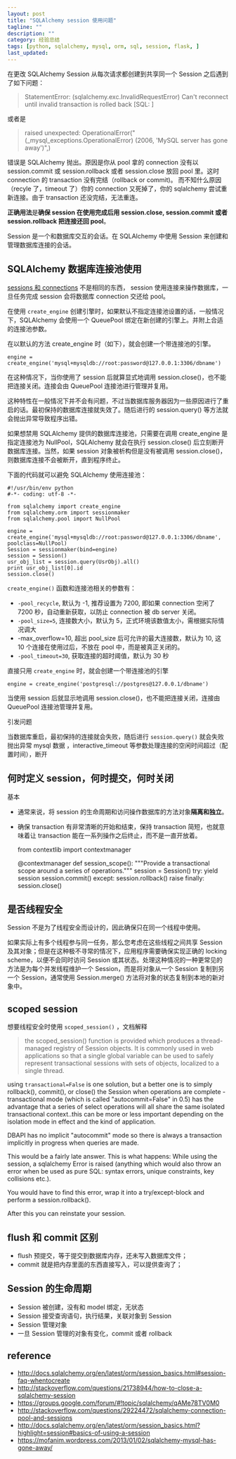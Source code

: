 ```yaml
---
layout: post
title: "SQLAlchemy session 使用问题"
tagline: ""
description: ""
category: 经验总结
tags: [python, sqlalchemy, mysql, orm, sql, session, flask, ]
last_updated:
---
```


在更改 SQLAlchemy Session 从每次请求都创建到共享同一个 Session 之后遇到了如下问题：

> StatementError: (sqlalchemy.exc.InvalidRequestError) Can't reconnect until invalid transaction is rolled back [SQL: ]

或者是

> raised unexpected: OperationalError("(_mysql_exceptions.OperationalError) (2006, 'MySQL server has gone away')",)


错误是 SQLAlchemy 抛出。原因是你从 pool 拿的 connection 没有以 session.commit 或 session.rollback 或者 session.close 放回 pool 里。这时 connection 的 transaction 没有完结（rollback or commit)。
而不知什么原因（recyle 了，timeout 了）你的 connection 又死掉了，你的 sqlalchemy 尝试重新连接。由于 transaction 还没完结，无法重连。

**正确用法**是**确保 session 在使用完成后用 session.close, session.commit 或者 session.rollback 把连接还回 pool**。

Session 是一个和数据库交互的会话。在 SQLAlchemy 中使用 Session 来创建和管理数据库连接的会话。

## SQLAlchemy 数据库连接池使用

[sessions 和 connections](http://docs.sqlalchemy.org/en/latest/orm/session_basics.html#what-does-the-session-do) 不是相同的东西， session 使用连接来操作数据库，一旦任务完成 session 会将数据库 connection 交还给 pool。

在使用 `create_engine` 创建引擎时，如果默认不指定连接池设置的话，一般情况下，SQLAlchemy 会使用一个 QueuePool 绑定在新创建的引擎上。并附上合适的连接池参数。

在以默认的方法 create_engine 时（如下），就会创建一个带连接池的引擎。

	engine = create_engine('mysql+mysqldb://root:password@127.0.0.1:3306/dbname')

在这种情况下，当你使用了 session 后就算显式地调用 session.close()，也不能把连接关闭。连接会由 QueuePool 连接池进行管理并复用。

这种特性在一般情况下并不会有问题，不过当数据库服务器因为一些原因进行了重启的话。最初保持的数据库连接就失效了。随后进行的 session.query() 等方法就会抛出异常导致程序出错。

如果想禁用 SQLAlchemy 提供的数据库连接池，只需要在调用 create_engine 是指定连接池为 NullPool，SQLAlchemy 就会在执行 session.close() 后立刻断开数据库连接。当然，如果 session 对象被析构但是没有被调用 session.close()，则数据库连接不会被断开，直到程序终止。

下面的代码就可以避免 SQLAlchemy 使用连接池：

```
#!/usr/bin/env python
#-*- coding: utf-8 -*-

from sqlalchemy import create_engine
from sqlalchemy.orm import sessionmaker
from sqlalchemy.pool import NullPool

engine = create_engine('mysql+mysqldb://root:password@127.0.0.1:3306/dbname', poolclass=NullPool)
Session = sessionmaker(bind=engine)
session = Session()
usr_obj_list = session.query(UsrObj).all()
print usr_obj_list[0].id
session.close()
```

`create_engine()` 函数和连接池相关的参数有：

* `-pool_recycle`, 默认为 -1, 推荐设置为 7200, 即如果 connection 空闲了 7200 秒，自动重新获取，以防止 connection 被 db server 关闭。
* `-pool_size=5`, 连接数大小，默认为 5，正式环境该数值太小，需根据实际情况调大
* -max_overflow=10, 超出 pool_size 后可允许的最大连接数，默认为 10, 这 10 个连接在使用过后，不放在 pool 中，而是被真正关闭的。
* `-pool_timeout=30`, 获取连接的超时阈值，默认为 30 秒

直接只用 `create_engine` 时，就会创建一个带连接池的引擎

    engine = create_engine('postgresql://postgres@127.0.0.1/dbname')

当使用 session 后就显示地调用 session.close()，也不能把连接关闭，连接由 QueuePool 连接池管理并复用。

引发问题

当数据库重启，最初保持的连接就会失败，随后进行 `session.query()` 就会失败抛出异常 mysql 数据 ，interactive_timeout 等参数处理连接的空闲时间超过（配置时间），断开

## 何时定义 session，何时提交，何时关闭
基本

- 通常来说，将 session 的生命周期和访问操作数据库的方法对象**隔离和独立**。
- 确保 transaction 有非常清晰的开始和结束，保持 transaction 简短，也就意味着让 transaction 能在一系列操作之后终止，而不是一直开放着。

    from contextlib import contextmanager

    @contextmanager
    def session_scope():
        """Provide a transactional scope around a series of operations."""
        session = Session()
        try:
            yield session
            session.commit()
        except:
            session.rollback()
            raise
        finally:
            session.close()


## 是否线程安全
Session 不是为了线程安全而设计的，因此确保只在同一个线程中使用。

如果实际上有多个线程参与同一任务，那么您考虑在这些线程之间共享 Session 及其对象；但是在这种极不寻常的情况下，应用程序需要确保实现正确的 locking scheme，以便不会同时访问 Session 或其状态。处理这种情况的一种更常见的方法是为每个并发线程维护一个 Session，而是将对象从一个 Session 复制到另一个 Session，通常使用 Session.merge() 方法将对象的状态复制到本地的新对象中。


## scoped session

想要线程安全时使用 `scoped_session()` ，文档解释

> the scoped_session() function is provided which produces a thread-managed registry of Session objects. It is commonly used in web applications so that a single global variable can be used to safely represent transactional sessions with sets of objects, localized to a single thread.


using `transactional=False` is one solution, but a better one is to simply rollback(), commit(), or close() the Session when operations are complete - transactional mode (which is called "autocommit=False"  in 0.5) has the advantage that a series of select operations will all share the same isolated transactional context..this can be more or less important depending on the isolation mode in effect and the kind of application.

DBAPI has no implicit "autocommit" mode so there is always a transaction implicitly in progress when queries are made.

This would be a fairly late answer. This is what happens: While using the session, a sqlalchemy Error is raised (anything which would also throw an error when be used as pure SQL: syntax errors, unique constraints, key collisions etc.).

You would have to find this error, wrap it into a try/except-block and perform a session.rollback().

After this you can reinstate your session.

## flush 和 commit 区别

- flush 预提交，等于提交到数据库内存，还未写入数据库文件；
- commit 就是把内存里面的东西直接写入，可以提供查询了；

## Session 的生命周期

- Session 被创建，没有和 model 绑定，无状态
- Session 接受查询语句，执行结果，关联对象到 Session
- Session 管理对象
- 一旦 Session 管理的对象有变化，commit 或者 rollback

## reference

- <http://docs.sqlalchemy.org/en/latest/orm/session_basics.html#session-faq-whentocreate>
- http://stackoverflow.com/questions/21738944/how-to-close-a-sqlalchemy-session
- https://groups.google.com/forum/#!topic/sqlalchemy/qAMe78TV0M0
- http://stackoverflow.com/questions/29224472/sqlalchemy-connection-pool-and-sessions
- http://docs.sqlalchemy.org/en/latest/orm/session_basics.html?highlight=session#basics-of-using-a-session
- <https://mofanim.wordpress.com/2013/01/02/sqlalchemy-mysql-has-gone-away/>

